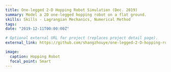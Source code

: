 ```yaml
---
title: One-legged 2-D Hopping Robot Simulation (Dec. 2019)
summary: Model a 2D one-legged hopping robot on a flat ground.
skills: Skills - Lagrangian Mechanics, Numerical Method
tags:
date: "2019-12-11T00:00:00Z"

# Optional external URL for project (replaces project detail page).
external_link: https://github.com/shangzhouye/one-legged-2-D-hopping-robot/#readme

image:
  caption: Hopping Robot
  focal_point: Smart
---
```

